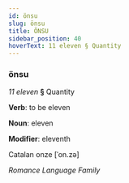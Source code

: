 ```yaml
---
id: önsu
slug: önsu
title: ÖNSU
sidebar_position: 40
hoverText: 11 eleven § Quantity
---
```


### önsu

*11 eleven* **§** Quantity

**Verb**: to be eleven

**Noun**: eleven

**Modifier**: eleventh

Catalan onze [ˈon.zə]

*Romance Language Family*
